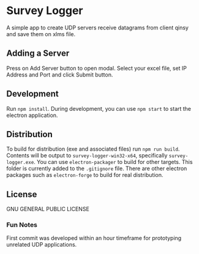 # Survey Logger
A simple app to create UDP servers receive datagrams from client qinsy and save them on xlms file.

## Adding a Server
Press on Add Server button to open modal. Select your excel file, set IP Address and Port and click Submit button.

## Development
Run `npm install`. During development, you can use `npm start` to start the electron application. 

## Distribution
To build for distribution (exe and associated files) run `npm run build`. Contents will be output to `survey-logger-win32-x64`, specifically `survey-logger.exe`. You can use `electron-packager` to build for other targets. This folder is currently added to the `.gitignore` file. There are other electron packages such as `electron-forge` to build for real distribution.

## License
GNU GENERAL PUBLIC LICENSE

### Fun Notes
First commit was developed within an hour timeframe for prototyping unrelated UDP applications. 
